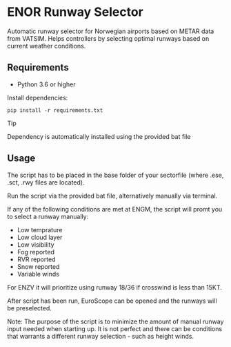 # ENOR Runway Selector

Automatic runway selector for Norwegian airports based on METAR data from VATSIM. 
Helps controllers by selecting optimal runways based on current weather conditions.

## Requirements

- Python 3.6 or higher

Install dependencies:
```
pip install -r requirements.txt
```

> [!TIP]
> Dependency is automatically installed using the provided bat file

## Usage

The script has to be placed in the base folder of your sectorfile (where .ese, .sct, .rwy files are located).

Run the script via the provided bat file, alternatively manually via terminal.

If any of the following conditions are met at ENGM, the script will promt you to select a runway manually:
- Low temprature
- Low cloud layer
- Low visibility
- Fog reported
- RVR reported
- Snow reported
- Variable winds

For ENZV it will prioritize using runway 18/36 if crosswind is less than 15KT.

After script has been run, EuroScope can be opened and the runways will be preselected.

Note: The purpose of the script is to minimize the amount of manual runway input needed when starting up. It is not perfect and there can be conditions that warrants a different runway selection - such as height winds.
